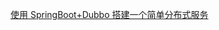 [使用 SpringBoot+Dubbo 搭建一个简单分布式服务](https://github.com/Snailclimb/springboot-guide/blob/master/docs/advanced/springboot-dubbo.md)